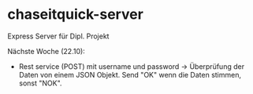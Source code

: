 # chaseitquick-server
Express Server für Dipl. Projekt

Nächste Woche (22.10):
- Rest service (POST) mit username und password -> Überprüfung der Daten von einem JSON Objekt. Send "OK" wenn die Daten stimmen, sonst "NOK".

